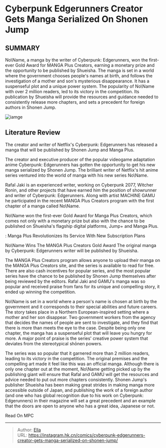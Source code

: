 # Cyberpunk Edgerunners  Creator Gets Manga Serialized On Shonen Jump


## SUMMARY 



  No\Name, a manga by the writer of Cyberpunk: Edgerunners, won the first-ever Gold Award for MANGA Plus Creators, earning a monetary prize and the opportunity to be published by Shueisha.   The manga is set in a world where the government chooses people&#39;s names at birth, and follows the investigation of a mother and son&#39;s mysterious disappearance. It has a suspenseful plot and a unique power system.   The popularity of No\Name with over 2 million readers, led to its victory in the competition. Its publication by Shueisha will provide the resources and guidance needed to consistently release more chapters, and sets a precedent for foreign authors in Shonen Jump.  

![iamge](https://static1.srcdn.com/wordpress/wp-content/uploads/2023/12/no-name-manga-cover.jpg)

## Literature Review

The creator and writer of Netflix&#39;s Cyberpunk: Edgerunners has released a manga that will be published by Shonen Jump and Manga Plus.




The creator and executive producer of the popular videogame adaptation anime Cyberpunk: Edgerunners has gotten the opportunity to get his new manga serialized by Shonen Jump. The brilliant writer of Netflix&#39;s hit anime series ventured into the world of manga with his new series No\Name.




Rafal Jaki is an experienced writer, working on Cyberpunk 2077, Witcher Ronin, and other projects that have earned him the position of showrunner and writer of Cyberpunk: Edgerunners. Along with artist MACHINE GAMU he participated in the recent MANGA Plus Creators program with the first chapter of a manga called No\Name.


 

No\Name won the first-ever Gold Award for Manga Plus Creators, which comes not only with a monetary prize but also with the chance to be published on Shueisha&#39;s flagship digital platforms, Jump&#43; and Manga Plus.

 : Manga Plus Revolutionizes Its Service With New Subscription Plans


 No\Name Wins The MANGA Plus Creators Gold Award 
The original manga by Cyberpunk: Edgerunners writer will be published by Shueisha.
         




The MANGA Plus Creators program allows anyone to upload their manga on the MANGA Plus Creators site, and the series is available to read for free. There are also cash incentives for popular series, and the most popular series have the chance to be published by Shonen Jump themselves after being reviewed by the editors. Rafal Jaki and GAMU&#39;s manga was so popular and received praise from fans for its unique and compelling story, it ended up winning the competition.

No\Name is set in a world where a person&#39;s name is chosen at birth by the government and it corresponds to their special abilities and future careers. The story takes place in a Northern European-inspired setting where a mother and her son disappear. Two government workers from the agency that decides the names of people are sent to investigate, and they find that there is more than meets the eye to the case. Despite being only one chapter, the manga has a suspenseful plot that will leave you hungry for more. A major point of praise is the series&#39; creative power system that deviates from the stereotypical shōnen powers.





 

The series was so popular that it garnered more than 2 million readers, leading to its victory in the competition. The original premises and the compelling art made it feel like this was an official manga. Although there is only one chapter out at the moment, No\Name getting picked up by the publishing giant will ensure that Rafal and GAMU will get the resources and advice needed to put out more chapters consistently. Shonen Jump&#39;s publisher Shueisha has been making great strides in making manga more accessible outside of Japan, and publishing the work of a foreign author (and one who has global recognition due to his work on Cyberpunk: Edgerunners) in their magazine will set a great precedent and an example that the doors are open to anyone who has a great idea, Japanese or not.




Read On MPC



---

> Author: [Ella](https://instagram.hk.cn/)  
> URL: https://instagram.hk.cn/comics/cyberpunk-edgerunners-creator-gets-manga-serialized-on-shonen-jump/  

